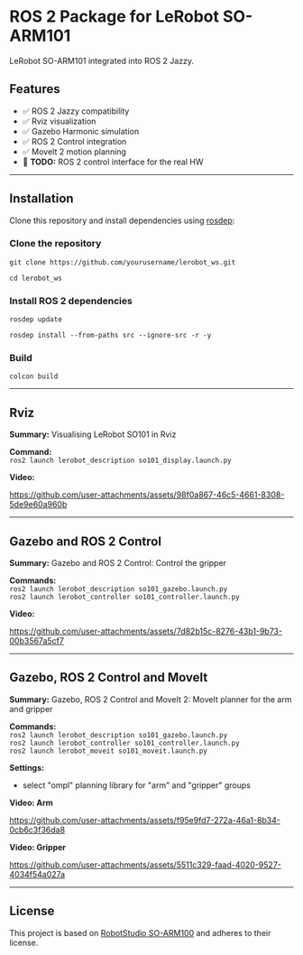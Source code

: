 # ROS 2 Package for LeRobot SO-ARM101

LeRobot SO-ARM101 integrated into ROS 2 Jazzy.

## Features

- ✅ ROS 2 Jazzy compatibility
- ✅ Rviz visualization
- ✅ Gazebo Harmonic simulation
- ✅ ROS 2 Control integration
- ✅ MoveIt 2 motion planning
- 📝 **TODO:** ROS 2 control interface for the real HW
---
## Installation

Clone this repository and install dependencies using [rosdep](https://docs.ros.org/en/ros2_packages/rosdep.html):


### Clone the repository
`git clone https://github.com/yourusername/lerobot_ws.git`

`cd lerobot_ws`

### Install ROS 2 dependencies
`rosdep update`

`rosdep install --from-paths src --ignore-src -r -y`

### Build
`colcon build`

---
## Rviz

**Summary:** Visualising LeRobot SO101 in Rviz

**Command:**  
`ros2 launch lerobot_description so101_display.launch.py`

**Video:**  
<!-- Add your video link here -->
https://github.com/user-attachments/assets/98f0a867-46c5-4661-8308-5de9e60a960b

---

## Gazebo and ROS 2 Control

**Summary:** Gazebo and ROS 2 Control: Control the gripper

**Commands:**  
`ros2 launch lerobot_description so101_gazebo.launch.py`  
`ros2 launch lerobot_controller so101_controller.launch.py`

**Video:**  
<!-- Add your video link here -->


https://github.com/user-attachments/assets/7d82b15c-8276-43b1-9b73-00b3567a5cf7


---

## Gazebo, ROS 2 Control and MoveIt

**Summary:** Gazebo, ROS 2 Control and MoveIt 2: MoveIt planner for the arm and gripper

**Commands:**  
`ros2 launch lerobot_description so101_gazebo.launch.py`  
`ros2 launch lerobot_controller so101_controller.launch.py`  
`ros2 launch lerobot_moveit so101_moveit.launch.py`

**Settings:**
- select "ompl" planning library for "arm" and "gripper" groups 

**Video: Arm**  
<!-- Add your video link here -->


https://github.com/user-attachments/assets/f95e9fd7-272a-46a1-8b34-0cb6c3f36da8

**Video: Gripper**  
<!-- Add your video link here -->

https://github.com/user-attachments/assets/5511c329-faad-4020-9527-4034f54a027a

---

## License

This project is based on [RobotStudio SO-ARM100](https://github.com/TheRobotStudio/SO-ARM100) and adheres to their license.







